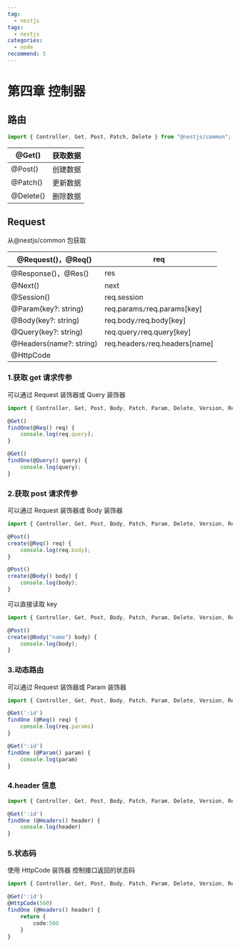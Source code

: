 ```yaml
---
tag:
  - nestjs
tags:
  - nestjs
categories:
  - node
recommend: 5
---
```


# 第四章 控制器

## 路由

```typescript
import { Controller, Get, Post, Patch, Delete } from "@nestjs/common";
```

| @Get()    | 获取数据 |
| --------- | -------- |
| @Post()   | 创建数据 |
| @Patch()  | 更新数据 |
| @Delete() | 删除数据 |

## Request

从@nestjs/common 包获取

| @Request()，@Req()      | req                             |
| ----------------------- | ------------------------------- |
| @Response()，@Res()     | res                             |
| @Next()                 | next                            |
| @Session()              | req.session                     |
| @Param(key?: string)    | req.params`/`req.params[key]    |
| @Body(key?: string)     | req.body`/`req.body[key]        |
| @Query(key?: string)    | req.query`/`req.query[key]      |
| @Headers(name?: string) | req.headers`/`req.headers[name] |
| @HttpCode               |                                 |

### 1.获取 get 请求传参

可以通过 Request 装饰器或 Query 装饰器

```typescript
import { Controller, Get, Post, Body, Patch, Param, Delete, Version, Request, Query, Ip, Header, Headers } from '@nestjs/common';

@Get()
findOne(@Req() req) {
	console.log(req.query);
}

@Get()
findOne(@Query() query) {
	console.log(query);
}
```

### 2.获取 post 请求传参

可以通过 Request 装饰器或 Body 装饰器

```typescript
import { Controller, Get, Post, Body, Patch, Param, Delete, Version, Request, Query, Ip, Header, Headers } from '@nestjs/common';

@Post()
create(@Req() req) {
	console.log(req.body);
}

@Post()
create(@Body() body) {
	console.log(body);
}
```

可以直接读取 key

```typescript
import { Controller, Get, Post, Body, Patch, Param, Delete, Version, Request, Query, Ip, Header, Headers } from '@nestjs/common';

@Post()
create(@Body("name") body) {
	console.log(body);
}
```

### 3.动态路由

可以通过 Request 装饰器或 Param 装饰器

```typescript
import { Controller, Get, Post, Body, Patch, Param, Delete, Version, Request, Query, Ip, Header, Headers } from '@nestjs/common';

@Get(':id')
findOne (@Req() req) {
	console.log(req.params)
}

@Get(':id')
findOne (@Param() param) {
	console.log(param)
}
```

### 4.header 信息

```typescript
import { Controller, Get, Post, Body, Patch, Param, Delete, Version, Request, Query, Ip, Header, Headers } from '@nestjs/common';

@Get(':id')
findOne (@Headers() header) {
	console.log(header)
}
```

### 5.状态码

使用 HttpCode 装饰器 控制接口返回的状态码

```typescript
import { Controller, Get, Post, Body, Patch, Param, Delete, Version, Request, Query, Ip, Header, Headers, HttpCode } from '@nestjs/common';

@Get(':id')
@HttpCode(500)
findOne (@Headers() header) {
    return {
    	code:500
    }
}

```
